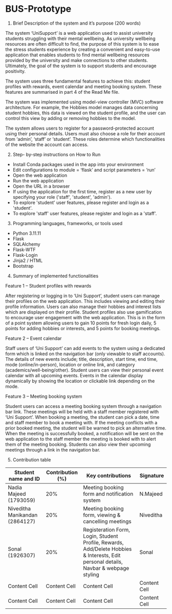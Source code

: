 # BUS-Prototype

1. Brief Description of the system and it’s purpose (200 words)  

The system ‘UniSupport’ is a web application used to assist university students struggling with their mental wellbeing. As university wellbeing resources are often difficult to find, the purpose of this system is to ease the stress students experience by creating a convenient and easy-to-use application that enables students to find mental wellbeing resources provided by the university and make connections to other students. Ultimately, the goal of the system is to support students and encourage positivity. 

The system uses three fundamental features to achieve this: student profiles with rewards, event calendar and meeting booking system. These features are summarised in part 4 of the Read Me file.   

The system was implemented using model-view controller (MVC) software architecture. For example, the Hobbies model manages data concerning student hobbies, this data is viewed on the student profile, and the user can control this view by adding or removing hobbies to the model.  

The system allows users to register for a password-protected account using their personal details. Users must also choose a role for their account from ‘admin’, ‘staff’ or ‘student’. These roles determine which functionalities of the website the account can access.  

2. Step- by-step instructions on How to Run 

  - Install Conda packages used in the app into your environment 
  - Edit configurations to module = ‘flask’ and script parameters = ‘run’ 
  - Open the web application
  - Run the web application
  - Open the URL in a browser
  - If using the application for the first time, register as a new user by specifying your role ('staff', 'student', 'admin').  
  - To explore 'student' user features, please register and login as a 'student'.
  - To explore 'staff' user features, please register and login as a 'staff'.
  

3. Programming languages, frameworks, or tools used 

  - Python 3.11.11
  - Flask
  - SQLAlchemy
  - Flask-WTF
  - Flask-Login
  - Jinja2 / HTML
  - Bootstrap

4. Summary of implemented functionalities 

Feature 1 – Student profiles with rewards  

After registering or logging in to ‘Uni Support’, student users can manage their profiles on the web application. This includes viewing and editing their profile information. Users can also manage their hobbies and interest lists which are displayed on their profile. Student profiles also use gamification to encourage user engagement with the web application. This is in the form of a point system allowing users to gain 10 points for fresh login daily, 5 points for adding hobbies or interests, and 5 points for booking meetings.  

Feature 2 – Event calendar  

Staff users of ‘Uni Support’ can add events to the system using a dedicated form which is linked on the navigation bar (only viewable to staff accounts). The details of new events include; title, description, start time, end time, mode (online/in-person), location or online link, and category (academics/well-being/other). Student users can view their personal event calendar with all upcoming events. Events in the calendar display dynamically by showing the location or clickable link depending on the mode.  

Feature 3 – Meeting booking system  

Student users can access a meeting booking system through a navigation bar link. These meetings will be held with a staff member registered with ‘Uni Support’. When booking a meeting, the student can pick a date, time and staff member to book a meeting with. If the meeting conflicts with a prior booked meeting, the student will be warned to pick an alternative time. When the meeting is successfully booked, a notification will be sent on the web application to the staff member the meeting is booked with to alert them of the meeting booking. Students can also view their upcoming meetings through a link in the navigation bar.  


5. Contribution table 

| Student name and ID  | Contribution (%) | Key contributions  | Signature |
| ------------- | ------------- | ------------- |------------- |
| Nadia Majeed (1793059)  | 20%  | Meeting booking form and notification system  |N.Majeed  |
| Niveditha Manikandan (2864127)  | 20% | Meeting booking form, viewing & cancelling meetings  |Niveditha |
| Sonal (1926307) | 20%  | Registeration Form, Login, Student Profile, Rewards, Add/Delete Hobbies & Interests, Edit personal details, Navbar & webpage styling | Sonal |
| Content Cell  |Content Cell  |Content Cell  |Content Cell  |
| Content Cell  |Content Cell  |Content Cell  |Content Cell  |
